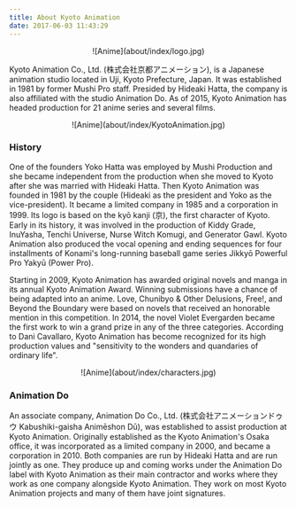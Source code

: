 ```yaml
---
title: About Kyoto Animation
date: 2017-06-03 11:43:29
---
```


<center>![Anime](about/index/logo.jpg)</center>

Kyoto Animation Co., Ltd. (株式会社京都アニメーション), is a Japanese animation studio located in Uji, Kyoto Prefecture, Japan. It was established in 1981 by former Mushi Pro staff. Presided by Hideaki Hatta, the company is also affiliated with the studio Animation Do. As of 2015, Kyoto Animation has headed production for 21 anime series and several films.

<center>![Anime](about/index/KyotoAnimation.jpg)</center>

### History
One of the founders Yoko Hatta was employed by Mushi Production and she became independent from the production when she moved to Kyoto after she was married with Hideaki Hatta. Then Kyoto Animation was founded in 1981 by the couple (Hideaki as the president and Yoko as the vice-president). It became a limited company in 1985 and a corporation in 1999. Its logo is based on the kyō kanji (京), the first character of Kyoto. Early in its history, it was involved in the production of Kiddy Grade, InuYasha, Tenchi Universe, Nurse Witch Komugi, and Generator Gawl. Kyoto Animation also produced the vocal opening and ending sequences for four installments of Konami's long-running baseball game series Jikkyō Powerful Pro Yakyū (Power Pro).

Starting in 2009, Kyoto Animation has awarded original novels and manga in its annual Kyoto Animation Award. Winning submissions have a chance of being adapted into an anime. Love, Chunibyo & Other Delusions, Free!, and Beyond the Boundary were based on novels that received an honorable mention in this competition. In 2014, the novel Violet Evergarden became the first work to win a grand prize in any of the three categories. According to Dani Cavallaro, Kyoto Animation has become recognized for its high production values and "sensitivity to the wonders and quandaries of ordinary life".

<center>![Anime](about/index/characters.jpg)</center>

### Animation Do
An associate company, Animation Do Co., Ltd. (株式会社アニメーションドゥウ Kabushiki-gaisha Animēshon Dū), was established to assist production at Kyoto Animation. Originally established as the Kyoto Animation's Osaka office, it was incorporated as a limited company in 2000, and became a corporation in 2010. Both companies are run by Hideaki Hatta and are run jointly as one. They produce up and coming works under the Animation Do label with Kyoto Animation as their main contractor and works where they work as one company alongside Kyoto Animation. They work on most Kyoto Animation projects and many of them have joint signatures.

